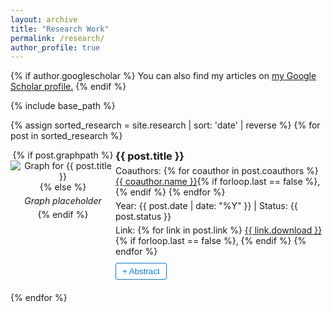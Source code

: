 ```yaml
---
layout: archive
title: "Research Work"
permalink: /research/
author_profile: true
---
```


{% if author.googlescholar %}
  You can also find my articles on <u><a href="{{author.googlescholar}}">my Google Scholar profile</a>.</u>
{% endif %}

{% include base_path %}

{% assign sorted_research = site.research | sort: 'date' | reverse %}
{% for post in sorted_research %}
<div class="research-item">
  <div style="display: flex; align-items: left;">
    <div style="flex: 1; text-align: center;">
      {% if post.graphpath %}
        <img src="{{ post.graphpath }}" alt="Graph for {{ post.title }}" style="max-width: 12em; max-height: 10em; object-fit: contain;">
      {% else %}
        <p><em>Graph placeholder</em></p>
      {% endif %}
    </div>
    <div style="flex: 2;">
      <h3>{{ post.title }}</h3>
      <p>
        <it>Coauthors:</it> 
        {% for coauthor in post.coauthors %}
          <a href="{{ coauthor.link }}" target="_blank">{{ coauthor.name }}</a>{% if forloop.last == false %}, {% endif %}
        {% endfor %}
      </p>
      <p><it>Year:</it> {{ post.date | date: "%Y" }} | <it>Status:</it> <span>{{ post.status }}</span></p>
      <p>
        <it>Link:</it> 
        {% for link in post.link %}
          <a href="{{ link.url }}" target="_blank">{{ link.download }}</a>{% if forloop.last == false %}, {% endif %}
        {% endfor %}
      </p>
      <button class="toggle-abstract">+ Abstract</button>
      <div class="abstract hidden">
        <p>{{ post.excerpt }}</p>
      </div>
    </div>
  </div>
</div>
{% endfor %}

<script>
document.addEventListener('DOMContentLoaded', () => {
    const toggleButtons = document.querySelectorAll('.toggle-abstract');

    toggleButtons.forEach(button => {
        button.addEventListener('click', () => {
            const abstract = button.nextElementSibling;
            if (abstract.classList.contains('hidden')) {
                abstract.classList.remove('hidden');
                button.textContent = '- Abstract';
            } else {
                abstract.classList.add('hidden');
                button.textContent = '+ Abstract';
            }
        });
    });
});
</script>

<style>
.research-item {
    margin-bottom: 20px;
}

.research-item h3 {
    margin: 0;
}

.research-item p {
    margin: 5px 0;
}

.abstract {
    margin-top: 10px;
    padding: 10px;
    background-color: #f9f9f9;
    border: 1px solid #ddd;
}

.hidden {
    display: none;
}

.toggle-abstract {
    margin-top: 5px;
    cursor: pointer;
    background-color: transparent;
    color: #007bff;
    border: 1px solid #007bff;
    padding: 5px 10px;
    border-radius: 3px;
}

.toggle-abstract:hover {
    background-color: #e6f2ff;
}
</style>
